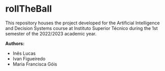 # rollTheBall

This repository houses the project developed for the Artificial Intelligence and Decision Systems course at Instituto Superior Técnico during the 1st semester of the 2022/2023 academic year.

**Authors:**
- Inês Lucas
- Ivan Figueiredo
- Maria Francisca Góis
